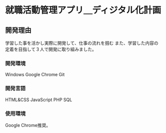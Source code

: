 # 就職活動管理アプリ＿ディジタル化計画

## 開発理由
学習した事を活かし実際に開発して、仕事の流れを掴む
また、学習した内容の定着を目指して３人で開発に取り組みました。


### 開発環境
Windows Google Chrome Git 

### 開発言語
HTML&CSS JavaScript PHP SQL

### 使用環境
Google Chrome推奨。